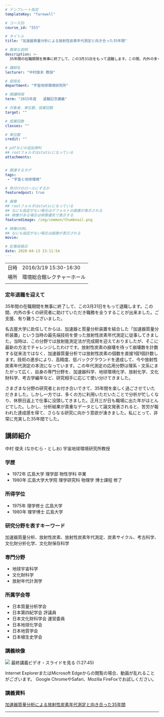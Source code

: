 ```yaml
---
# テンプレート指定
templateKey: "farewell"

# コースID
course_id: "553"

# タイトル
title: "加速器質量分析による放射性炭素年代測定と向き合った35年間"

# 簡単な説明
description: >-
  35年間の在職期間を無事に終了して、この3月31日をもって退職します。この間、内外の多くの研究者に助けていただき職務を全うすることが出来ました。ご支援、有り難うございました。 名古屋大学に赴任してからは、加速器と質量分析装置を結合した「加速器質量分析装置」という当時の最先端技術を使った放射性炭素年代測定に従事してきました。当時は、この分野では放射能測定法が完成期を迎えておりましたが、そこに ....

# 講師名
lecturer: "中村俊夫 教授"

# 部局名
department: "宇宙地球環境研究所"

# 開講時限
term: "2015年度	退職記念講義"

# 対象者、単位数、授業回数
target: ""

# 授業回数
classes: ""

# 単位数
credit: ""

# pdfなどの追加資料
## rootフォルダはstaticになっている
attachments:


# 関連するタグ
tags:
 - "宇宙と地球環境"

# 色付けのロールにするか
featuredpost: true

# 画像
## rootフォルダはstaticになっている
## なにも指定がない場合はデフォルトの画像が表示される
## 映像がある場合は映像優先で表示する
featuredimage: /img/common/thumbnail.png

# 映像のURL
## なにも指定がない場合は画像が表示される
movie: 

# 記事投稿日
date: 2020-04-13 23:11:54
---
```


|   |   |
|---|---|
| 日時 | 2016/3/19  15:30-16:30 |
| 場所 | 環境総合館レクチャーホール |
|   |   |


### 定年退職を迎えて

35年間の在職期間を無事に終了して、この3月31日をもって退職します。この間、内外の多くの研究者に助けていただき職務を全うすることが出来ました。ご支援、有り難うございました。

名古屋大学に赴任してからは、加速器と質量分析装置を結合した「加速器質量分析装置」という当時の最先端技術を使った放射性炭素年代測定に従事してきました。当時は、この分野では放射能測定法が完成期を迎えておりましたが、そこに最新の方法でチャレンジしたわけです。放射性炭素の崩壊を待って崩壊数を計数する従来法ではなく、加速器質量分析では放射性炭素の個数を直接1個1個計数します。技術の進歩により、高精度、低バックグラウンドを達成して、今や放射性炭素年代測定の本流になっています。この年代測定の応用分野は理系・文系にまたがって広く、自身の専門分野を、加速器科学、地球環境化学、放射化学、文化財科学、考古学編年など、研究相手に応じて使い分けてきました。

さまざまな分野の研究者とお付き合いできて、35年間を楽しく過ごさせていただきました。しかし一方では、多くの方に利用いただいたことで分析が忙しくなり、休祭日返上で仕事に没頭してきました。正月三が日も職場に出た年がほとんどでした。しかし、分析結果が貴重なデータとして論文発表されると、苦労が報われた達成感を得て、さらなる研究に向かう意欲が湧きました。私にとって、非常に充実した35年間でした。


## 講師紹介

中村 俊夫 (なかむら・としお) 宇宙地球環境研究所教授

### 学歴

* 1972年 広島大学 理学部 物性学科 卒業
* 1980年 広島大学大学院 理学研究科 物理学 博士課程 修了

### 所得学位

* 1975年 理学修士 広島大学
* 1980年 理学博士 広島大学

### 研究分野を表すキーワード

加速器質量分析、放射性炭素、放射性炭素年代測定、炭素サイクル、考古科学、文化財分析化学、文化財保存科学

### 専門分野

* 地球宇宙科学
* 文化財科学
* 放射年代計測学

### 所属学会等

* 日本質量分析学会
* 日本第四紀学会 評議員
* 日本文化財科学会 運営委員
* 日本地球化学会
* 日本地質学会
* 日本植生史学会


### 講義映像


![](https://ocw.nagoya-u.jp/files/553/2886.jpg) 
最終講義ビデオ・スライドを見る (1:27:45)

Internet ExplorerまたはMicrosoft Edgeからの閲覧の場合、動画が乱れることがございます。
Google ChromeやSafari、Mozilla FireFoxでお試しください。


### 講義資料

[加速器質量分析による放射性炭素年代測定と向き合った35年間](https://ocw.nagoya-u.jp/files/553/siryou.pdf) 



-----